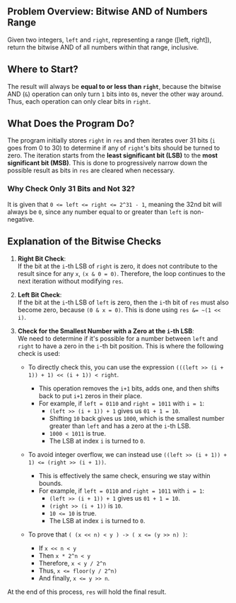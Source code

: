 ## Problem Overview: Bitwise AND of Numbers Range

Given two integers, `left` and `right`, representing a range \([left, right]\), return the bitwise AND of all numbers within that range, inclusive.

## Where to Start?

The result will always be **equal to or less than `right`**, because the bitwise AND (`&`) operation can only turn `1` bits into `0`s, never the other way around. Thus, each operation can only clear bits in `right`.

## What Does the Program Do?

The program initially stores `right` in `res` and then iterates over 31 bits (`i` goes from 0 to 30) to determine if any of `right`'s bits should be turned to zero. The iteration starts from the **least significant bit (LSB)** to the **most significant bit (MSB)**. This is done to progressively narrow down the possible result as bits in `res` are cleared when necessary.

### Why Check Only 31 Bits and Not 32?

It is given that `0 <= left <= right <= 2^31 - 1`, meaning the 32nd bit will always be `0`, since any number equal to or greater than `left` is non-negative.

## Explanation of the Bitwise Checks

1. **Right Bit Check**:  
    If the bit at the `i`-th LSB of `right` is zero, it does not contribute to the result since for any `x`, `(x & 0 = 0)`. Therefore, the loop continues to the next iteration without modifying `res`.
    
2. **Left Bit Check**:  
    If the bit at the `i`-th LSB of `left` is zero, then the `i`-th bit of `res` must also become zero, because `(0 & x = 0)`. This is done using `res &= ~(1 << i)`.
    
3. **Check for the Smallest Number with a Zero at the `i`-th LSB**:  
    We need to determine if it's possible for a number between `left` and `right` to have a zero in the `i`-th bit position. This is where the following check is used:
    
    - To directly check this, you can use the expression `(((left >> (i + 1)) + 1) << (i + 1)) < right`.
        
        - This operation removes the `i+1` bits, adds one, and then shifts back to put `i+1` zeros in their place.
        - For example, if `left = 0110` and `right = 1011` with `i = 1`:
            - `(left >> (i + 1)) + 1` gives us `01 + 1 = 10`.
            - Shifting `10` back gives us `1000`, which is the smallest number greater than `left` and has a zero at the `i`-th LSB.
            - `1000 < 1011` is true.
            - The LSB at index `i` is turned to `0`.
    - To avoid integer overflow, we can instead use `((left >> (i + 1)) + 1) <= (right >> (i + 1))`.
        
        - This is effectively the same check, ensuring we stay within bounds.
        - For example, if `left = 0110` and `right = 1011` with `i = 1`:
            - `(left >> (i + 1)) + 1` gives us `01 + 1 = 10`.
            - `(right >> (i + 1))` is `10`.
            - `10 <= 10` is true.
            - The LSB at index `i` is turned to `0`.
    - To prove that `( (x << n) < y ) -> ( x <= (y >> n) )`:
        
        - If `x << n < y`
        - Then `x * 2^n < y`
        - Therefore, `x < y / 2^n`
        - Thus, `x <= floor(y / 2^n)`
        - And finally, `x <= y >> n`.

At the end of this process, `res` will hold the final result.
